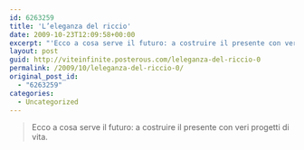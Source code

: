 ```yaml
---
id: 6263259
title: 'L’eleganza del riccio'
date: 2009-10-23T12:09:58+00:00
excerpt: "'Ecco a cosa serve il futuro: a costruire il presente con veri progetti di vita.'"
layout: post
guid: http://viteinfinite.posterous.com/leleganza-del-riccio-0
permalink: /2009/10/leleganza-del-riccio-0/
original_post_id:
  - "6263259"
categories:
  - Uncategorized
---
```

> Ecco a cosa serve il futuro: a costruire il presente con veri progetti di vita.